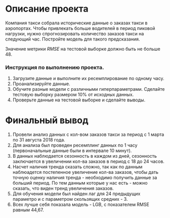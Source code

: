 # Описание проекта

Компания такси собрала исторические данные о заказах такси в аэропортах. Чтобы привлекать больше водителей в период пиковой нагрузки, нужно спрогнозировать количество заказов такси на следующий час. Постройте модель для такого предсказания.    

Значение метрики *RMSE* на тестовой выборке должно быть не больше 48.   

### Инструкция по выполнению проекта.   

1. Загрузите данные и выполните их ресемплирование по одному часу.   
2. Проанализируйте данные.   
3. Обучите разные модели с различными гиперпараметрами. Сделайте тестовую выборку размером 10% от исходных данных.   
4. Проверьте данные на тестовой выборке и сделайте выводы.   

# Финальный вывод
1) Провели анализ данных с кол-вом заказов такси за период с 1 марта по 31 августа 2018 года.    
2) Для анализа был проведен ресемплинг данных по 1 часу (первоначальные данные были в интервале 10 минут).    
3) В данных наблюдается сезонность в каждом из дней, сезонность заключается в увеличении кол-ва заказов в период с 18 до 24 часов.    
4) Насчет наличия тренда сказать сложно, так как по данным наблюадется постепенное увеличение кол-ва заказов, чтобы дать точную оценку наличия тренда - необходимо получить данные за больший период. По тем данным которые у нас есть - можно сказать, что виден тренд увеличения заказов.    
5) Для обучения модели был найден лаг для 24 предыдущих параметро и с параметром скользящих средних - 3.    
6) Всех лучше себя показала модель - LGB, с показателем RMSE равным 44,67.  
